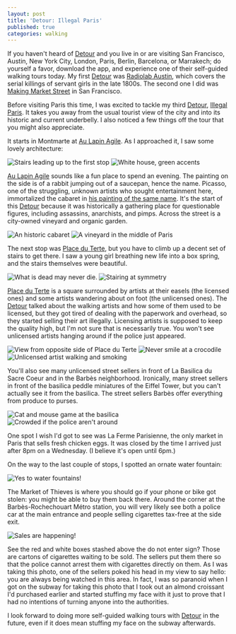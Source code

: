 ```yaml
---
layout: post
title: 'Detour: Illegal Paris'
published: true
categories: walking
---
```

If you haven't heard of [Detour][detour] and you live in or are visiting San Francisco, Austin, New York City, London, Paris, Berlin, Barcelona, or Marrakech; do yourself a favor, download the app, and experience one of their self-guided walking tours today. My first [Detour][detour] was [Radiolab Austin](https://www.detour.com/austin/radiolab-austin), which covers the serial killings of servant girls in the late 1800s. The second one I did was [Making Market Street](https://www.detour.com/san-francisco/market-street) in San Francisco.

Before visiting Paris this time, I was excited to tackle my third [Detour][detour], [Illegal Paris](https://www.detour.com/paris/illegal-paris). It takes you away from the usual tourist view of the city and into its historic and current underbelly. I also noticed a few things off the tour that you might also appreciate.

It starts in Montmarte at [Au Lapin Agile][au-lapin-agile]. As I approached it, I saw some lovely architecture:

![Stairs leading up to the first stop]({{site.baseurl}}/images/2016/07/20/detour-illegal-paris/00-stairs.jpeg)
![White house, green accents]({{site.baseurl}}/images/2016/07/20/detour-illegal-paris/01-white-green.jpeg)

[Au Lapin Agile][au-lapin-agile] sounds like a fun place to spend an evening. The painting on the side is of a rabbit jumping out of a saucepan, hence the name. Picasso, one of the struggling, unknown artists who sought entertainment here, immortalized the cabaret in [his painting of the same name][picasso-aulapinagile]. It's the start of this [Detour][detour] because it was historically a gathering place for questionable figures, including assassins, anarchists, and pimps. Across the street is a city-owned vineyard and organic garden.

![An historic cabaret]({{site.baseurl}}/images/2016/07/20/detour-illegal-paris/02-cabaret.jpeg)
![A vineyard in the middle of Paris]({{site.baseurl}}/images/2016/07/20/detour-illegal-paris/03-vineyard.jpeg)

The next stop was [Place du Terte][place-du-terte], but you have to climb up a decent set of stairs to get there. I saw a young girl breathing new life into a box spring, and the stairs themselves were beautiful.

![What is dead may never die.]({{site.baseurl}}/images/2016/07/20/detour-illegal-paris/04-girl.jpeg)
![Stairing at symmetry]({{site.baseurl}}/images/2016/07/20/detour-illegal-paris/05-stairs.jpeg)

[Place du Terte][place-du-terte] is a square surrounded by artists at their easels (the licensed ones) and some artists wandering about on foot (the unlicensed ones). The [Detour][detour] talked about the walking artists and how some of them used to be licensed, but they got tired of dealing with the paperwork and overhead, so they started selling their art illegally. Licensing artists is supposed to keep the quality high, but I'm not sure that is necessarily true. You won't see unlicensed artists hanging around if the police just appeared.

![View from opposite side of Place du Terte]({{site.baseurl}}/images/2016/07/20/detour-illegal-paris/06-slope.jpeg)
![Never smile at a crocodile]({{site.baseurl}}/images/2016/07/20/detour-illegal-paris/07-mirror.jpeg)
![Unlicensed artist walking and smoking]({{site.baseurl}}/images/2016/07/20/detour-illegal-paris/08-unlicensed.jpeg)

You'll also see many unlicensed street sellers in front of La Basilica du Sacre Coeur and in the Barbès neighborhood. Ironically, many street sellers in front of the basilica peddle miniatures of the Eiffel Tower, but you can't actually see it from the basilica. The street sellers Barbès offer everything from produce to purses.

![Cat and mouse game at the basilica]({{site.baseurl}}/images/2016/07/20/detour-illegal-paris/09-basilica.jpeg)
![Crowded if the police aren't around]({{site.baseurl}}/images/2016/07/20/detour-illegal-paris/10-barbes.jpeg)

One spot I wish I'd got to see was La Ferme Parisienne, the only market in Paris that sells fresh chicken eggs. It was closed by the time I arrived just after 8pm on a Wednesday. (I believe it's open until 6pm.)

On the way to the last couple of stops, I spotted an ornate water fountain:

![Yes to water fountains!]({{site.baseurl}}/images/2016/07/20/detour-illegal-paris/11-fountain.jpeg)

The Market of Thieves is where you should go if your phone or bike got stolen: you might be able to buy them back there. Around the corner at the Barbès-Rochechouart Métro station, you will very likely see both a police car at the main entrance and people selling cigarettes tax-free at the side exit.

![Sales are happening!]({{site.baseurl}}/images/2016/07/20/detour-illegal-paris/12-cigarettes.jpeg)

See the red and white boxes stashed above the do not enter sign? Those are cartons of cigarettes waiting to be sold. The sellers put them there so that the police cannot arrest them with cigarettes directly on them. As I was taking this photo, one of the sellers poked his head in my view to say hello: you are always being watched in this area. In fact, I was so paranoid when I got on the subway for taking this photo that I took out an almond croissant I'd purchased earlier and started stuffing my face with it just to prove that I had no intentions of turning anyone into the authorities.

I look forward to doing more self-guided walking tours with [Detour][detour] in the future, even if it does mean stuffing my face on the subway afterwards.

[au-lapin-agile]: http://www.au-lapin-agile.com/anglais/home.htm
[detour]: https://www.detour.com
[picasso-aulapinagile]: http://www.metmuseum.org/art/collection/search/486162
[place-du-terte]: https://en.m.wikipedia.org/wiki/Place_du_Tertre
